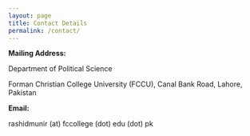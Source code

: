 ```yaml
---
layout: page
title: Contact Details
permalink: /contact/
---
```

**Mailing Address:**

Department of Political Science

Forman Christian College University (FCCU), 
Canal Bank Road, Lahore, Pakistan

**Email:**

rashidmunir (at) fccollege (dot) edu (dot) pk




